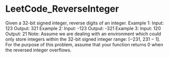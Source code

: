# LeetCode_ReverseInteger
Given a 32-bit signed integer, reverse digits of an integer.  Example 1:  Input: 123 Output: 321 Example 2:  Input: -123 Output: -321 Example 3:  Input: 120 Output: 21 Note: Assume we are dealing with an environment which could only store integers within the 32-bit signed integer range: [−231,  231 − 1]. For the purpose of this problem, assume that your function returns 0 when the reversed integer overflows.
